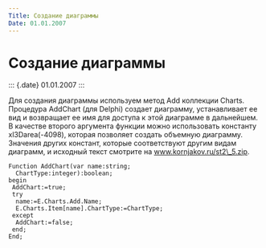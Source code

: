 ```yaml
---
Title: Создание диаграммы
Date: 01.01.2007
---
```



Создание диаграммы
==================

::: {.date}
01.01.2007
:::

Для создания диаграммы используем метод Add коллекции Charts. Процедура
AddChart (для Delphi) создает диаграмму, устанавливает ее вид и
возвращает ее имя для доступа к этой диаграмме в дальнейшем. В качестве
второго аргумента функции можно использовать константу xl3Darea(-4098),
которая позволяет создать объемную диаграмму. Значения других констант,
которые соответствуют другим видам диаграмм, и исходный текст смотрите
на www.kornjakov.ru/st2\_5.zip.

    Function AddChart(var name:string;
      ChartType:integer):boolean;
    begin
     AddChart:=true;
     try
      name:=E.Charts.Add.Name;
      E.Charts.Item[name].ChartType:=ChartType;
     except
      AddChart:=false;
     end;
    End;

